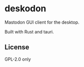 # deskodon

Mastodon GUI client for the desktop.

Built with Rust and tauri.

## License

GPL-2.0 only
